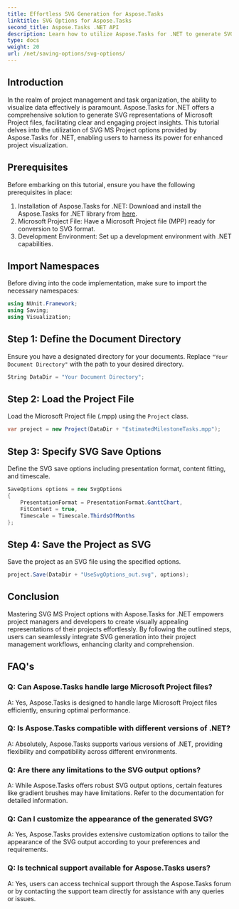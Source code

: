 ```yaml
---
title: Effortless SVG Generation for Aspose.Tasks
linktitle: SVG Options for Aspose.Tasks
second_title: Aspose.Tasks .NET API
description: Learn how to utilize Aspose.Tasks for .NET to generate SVG representations of Microsoft Project files effortlessly for enhanced project visualization.
type: docs
weight: 20
url: /net/saving-options/svg-options/
---
```

## Introduction
In the realm of project management and task organization, the ability to visualize data effectively is paramount. Aspose.Tasks for .NET offers a comprehensive solution to generate SVG representations of Microsoft Project files, facilitating clear and engaging project insights. This tutorial delves into the utilization of SVG MS Project options provided by Aspose.Tasks for .NET, enabling users to harness its power for enhanced project visualization.
## Prerequisites
Before embarking on this tutorial, ensure you have the following prerequisites in place:
1. Installation of Aspose.Tasks for .NET: Download and install the Aspose.Tasks for .NET library from [here](https://releases.aspose.com/tasks/net/).
2. Microsoft Project File: Have a Microsoft Project file (MPP) ready for conversion to SVG format.
3. Development Environment: Set up a development environment with .NET capabilities.

## Import Namespaces
Before diving into the code implementation, make sure to import the necessary namespaces:
```csharp
using NUnit.Framework;
using Saving;
using Visualization;
```

## Step 1: Define the Document Directory
Ensure you have a designated directory for your documents. Replace `"Your Document Directory"` with the path to your desired directory.
```csharp
String DataDir = "Your Document Directory";
```
## Step 2: Load the Project File
Load the Microsoft Project file (.mpp) using the `Project` class.
```csharp
var project = new Project(DataDir + "EstimatedMilestoneTasks.mpp");
```
## Step 3: Specify SVG Save Options
Define the SVG save options including presentation format, content fitting, and timescale.
```csharp
SaveOptions options = new SvgOptions
{
    PresentationFormat = PresentationFormat.GanttChart,
    FitContent = true,
    Timescale = Timescale.ThirdsOfMonths
};
```
## Step 4: Save the Project as SVG
Save the project as an SVG file using the specified options.
```csharp
project.Save(DataDir + "UseSvgOptions_out.svg", options);
```

## Conclusion
Mastering SVG MS Project options with Aspose.Tasks for .NET empowers project managers and developers to create visually appealing representations of their projects effortlessly. By following the outlined steps, users can seamlessly integrate SVG generation into their project management workflows, enhancing clarity and comprehension.
## FAQ's
### Q: Can Aspose.Tasks handle large Microsoft Project files?
A: Yes, Aspose.Tasks is designed to handle large Microsoft Project files efficiently, ensuring optimal performance.

### Q: Is Aspose.Tasks compatible with different versions of .NET?
A: Absolutely, Aspose.Tasks supports various versions of .NET, providing flexibility and compatibility across different environments.

### Q: Are there any limitations to the SVG output options?
A: While Aspose.Tasks offers robust SVG output options, certain features like gradient brushes may have limitations. Refer to the documentation for detailed information.

### Q: Can I customize the appearance of the generated SVG?
A: Yes, Aspose.Tasks provides extensive customization options to tailor the appearance of the SVG output according to your preferences and requirements.

### Q: Is technical support available for Aspose.Tasks users?
A: Yes, users can access technical support through the Aspose.Tasks forum or by contacting the support team directly for assistance with any queries or issues.
